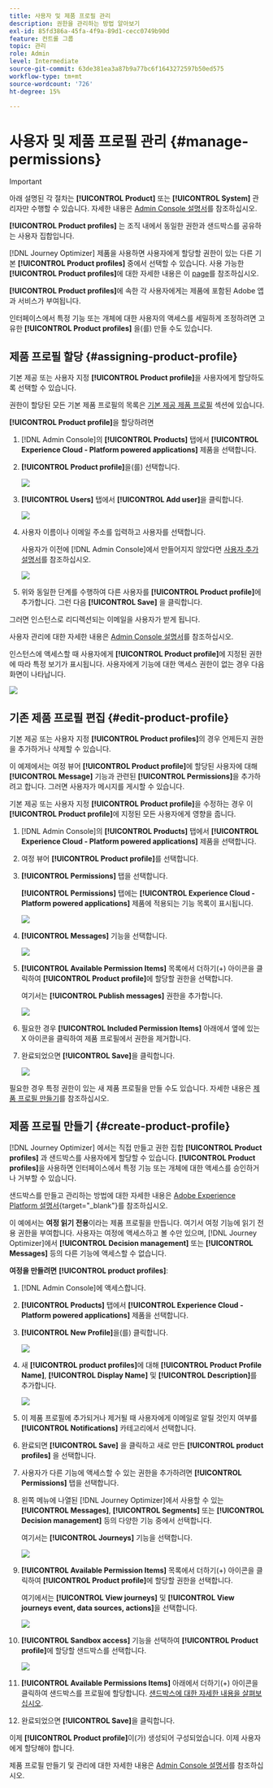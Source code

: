 ```yaml
---
title: 사용자 및 제품 프로필 관리
description: 권한을 관리하는 방법 알아보기
exl-id: 85fd386a-45fa-4f9a-89d1-cecc0749b90d
feature: 컨트롤 그룹
topic: 관리
role: Admin
level: Intermediate
source-git-commit: 63de381ea3a87b9a77bc6f1643272597b50ed575
workflow-type: tm+mt
source-wordcount: '726'
ht-degree: 15%

---
```


# 사용자 및 제품 프로필 관리 {#manage-permissions}

>[!IMPORTANT]
>
> 아래 설명된 각 절차는 **[!UICONTROL Product]** 또는 **[!UICONTROL System]** 관리자만 수행할 수 있습니다. 자세한 내용은 [Admin Console 설명서](https://helpx.adobe.com/enterprise/admin-guide.html/enterprise/using/admin-roles.ug.html)를 참조하십시오.

**[!UICONTROL Product profiles]** 는 조직 내에서 동일한 권한과 샌드박스를 공유하는 사용자 집합입니다.

[!DNL Journey Optimizer] 제품을 사용하면 사용자에게 할당할 권한이 있는 다른 기본 **[!UICONTROL Product profiles]** 중에서 선택할 수 있습니다. 사용 가능한 **[!UICONTROL Product profiles]**&#x200B;에 대한 자세한 내용은 이 [page](ootb-product-profiles.md)를 참조하십시오.

**[!UICONTROL Product profiles]**&#x200B;에 속한 각 사용자에게는 제품에 포함된 Adobe 앱과 서비스가 부여됩니다.

인터페이스에서 특정 기능 또는 개체에 대한 사용자의 액세스를 세밀하게 조정하려면 고유한 **[!UICONTROL Product profiles]** 을(를) 만들 수도 있습니다.

## 제품 프로필 할당 {#assigning-product-profile}

기본 제공 또는 사용자 지정 **[!UICONTROL Product profile]**&#x200B;을 사용자에게 할당하도록 선택할 수 있습니다.

권한이 할당된 모든 기본 제품 프로필의 목록은 [기본 제공 제품 프로필](ootb-product-profiles.md) 섹션에 있습니다.

**[!UICONTROL Product profile]**&#x200B;을 할당하려면

1. [!DNL Admin Console]의 **[!UICONTROL Products]** 탭에서 **[!UICONTROL Experience Cloud - Platform powered applications]** 제품을 선택합니다.

1. **[!UICONTROL Product profile]**&#x200B;을(를) 선택합니다. 

   ![](../assets/access_control_2.png)

1. **[!UICONTROL Users]** 탭에서 **[!UICONTROL Add user]**&#x200B;을 클릭합니다.

   ![](../assets/access_control_3.png)

1. 사용자 이름이나 이메일 주소를 입력하고 사용자를 선택합니다.

   사용자가 이전에 [!DNL Admin Console]에서 만들어지지 않았다면 [사용자 추가 설명서](https://helpx.adobe.com/enterprise/admin-guide.html/enterprise/using/manage-users-individually.ug.html#add-users)를 참조하십시오.

   ![](../assets/access_control_4.png)

1. 위와 동일한 단계를 수행하여 다른 사용자를 **[!UICONTROL Product profile]**&#x200B;에 추가합니다. 그런 다음 **[!UICONTROL Save]** 을 클릭합니다.

그러면 인스턴스로 리디렉션되는 이메일을 사용자가 받게 됩니다.

사용자 관리에 대한 자세한 내용은 [Admin Console 설명서](https://helpx.adobe.com/enterprise/admin-guide.html/enterprise/using/manage-users-individually.ug.html)를 참조하십시오.

인스턴스에 액세스할 때 사용자에게 **[!UICONTROL Product profile]**&#x200B;에 지정된 권한에 따라 특정 보기가 표시됩니다. 사용자에게 기능에 대한 액세스 권한이 없는 경우 다음 화면이 나타납니다.

![](../assets/access_control_1.png)

## 기존 제품 프로필 편집 {#edit-product-profile}

기본 제공 또는 사용자 지정 **[!UICONTROL Product profiles]**&#x200B;의 경우 언제든지 권한을 추가하거나 삭제할 수 있습니다.

이 예제에서는 여정 뷰어 **[!UICONTROL Product profile]**&#x200B;에 할당된 사용자에 대해 **[!UICONTROL Message]** 기능과 관련된 **[!UICONTROL Permissions]**&#x200B;을 추가하려고 합니다. 그러면 사용자가 메시지를 게시할 수 있습니다.

기본 제공 또는 사용자 지정 **[!UICONTROL Product profile]**&#x200B;을 수정하는 경우 이 **[!UICONTROL Product profile]**&#x200B;에 지정된 모든 사용자에게 영향을 줍니다.

1. [!DNL Admin Console]의 **[!UICONTROL Products]** 탭에서 **[!UICONTROL Experience Cloud - Platform powered applications]** 제품을 선택합니다.

1. 여정 뷰어 **[!UICONTROL Product profile]**&#x200B;를 선택합니다.

1. **[!UICONTROL Permissions]** 탭을 선택합니다. 

   **[!UICONTROL Permissions]** 탭에는 **[!UICONTROL Experience Cloud - Platform powered applications]** 제품에 적용되는 기능 목록이 표시됩니다.

   ![](../assets/access_control_5.png)

1. **[!UICONTROL Messages]** 기능을 선택합니다.

   ![](../assets/access_control_6.png)

1. **[!UICONTROL Available Permission Items]** 목록에서 더하기(+) 아이콘을 클릭하여 **[!UICONTROL Product profile]**&#x200B;에 할당할 권한을 선택합니다.

   여기서는 **[!UICONTROL Publish messages]** 권한을 추가합니다.

   ![](../assets/access_control_7.png)

1. 필요한 경우 **[!UICONTROL Included Permission Items]** 아래에서 옆에 있는 X 아이콘을 클릭하여 제품 프로필에서 권한을 제거합니다.

1. 완료되었으면 **[!UICONTROL Save]**&#x200B;을 클릭합니다.

   ![](../assets/access_control_8.png)

필요한 경우 특정 권한이 있는 새 제품 프로필을 만들 수도 있습니다. 자세한 내용은 [제품 프로필 만들기](#create-product-profile)를 참조하십시오.

## 제품 프로필 만들기 {#create-product-profile}

[!DNL Journey Optimizer] 에서는 직접 만들고 권한 집합 **[!UICONTROL Product profiles]** 과 샌드박스를 사용자에게 할당할 수 있습니다. **[!UICONTROL Product profiles]**&#x200B;을 사용하면 인터페이스에서 특정 기능 또는 개체에 대한 액세스를 승인하거나 거부할 수 있습니다.

샌드박스를 만들고 관리하는 방법에 대한 자세한 내용은 [Adobe Experience Platform 설명서](https://experienceleague.adobe.com/docs/experience-platform/sandbox/ui/user-guide.html?lang=ko){target=&quot;_blank&quot;}를 참조하십시오.

이 예에서는 **여정 읽기 전용**&#x200B;이라는 제품 프로필을 만듭니다. 여기서 여정 기능에 읽기 전용 권한을 부여합니다. 사용자는 여정에 액세스하고 볼 수만 있으며, [!DNL Journey Optimizer]에서 **[!UICONTROL Decision management]** 또는 **[!UICONTROL Messages]** 등의 다른 기능에 액세스할 수 없습니다.

**여정을 만들려면** **[!UICONTROL product profiles]**:

1. [!DNL Admin Console]에 액세스합니다.

1. **[!UICONTROL Products]** 탭에서 **[!UICONTROL Experience Cloud - Platform powered applications]** 제품을 선택합니다.

1. **[!UICONTROL New Profile]**&#x200B;을(를) 클릭합니다.

   ![](../assets/access_control_9.png)

1. 새 **[!UICONTROL product profiles]**&#x200B;에 대해 **[!UICONTROL Product Profile Name]**, **[!UICONTROL Display Name]** 및 **[!UICONTROL Description]**&#x200B;를 추가합니다.

   ![](../assets/access_control_10.png)

1. 이 제품 프로필에 추가되거나 제거될 때 사용자에게 이메일로 알릴 것인지 여부를 **[!UICONTROL Notifications]** 카테고리에서 선택합니다.

1. 완료되면 **[!UICONTROL Save]** 을 클릭하고 새로 만든 **[!UICONTROL product profiles]** 을 선택합니다.

1. 사용자가 다른 기능에 액세스할 수 있는 권한을 추가하려면 **[!UICONTROL Permissions]** 탭을 선택합니다.

1. 왼쪽 메뉴에 나열된 [!DNL Journey Optimizer]에서 사용할 수 있는 **[!UICONTROL Messages]**, **[!UICONTROL Segments]** 또는 **[!UICONTROL Decision management]** 등의 다양한 기능 중에서 선택합니다.

   여기서는 **[!UICONTROL Journeys]** 기능을 선택합니다.

   ![](../assets/access_control_11.png)

1. **[!UICONTROL Available Permission Items]** 목록에서 더하기(+) 아이콘을 클릭하여 **[!UICONTROL Product profile]**&#x200B;에 할당할 권한을 선택합니다.

   여기에서는 **[!UICONTROL View journeys]** 및 **[!UICONTROL View journeys event, data sources, actions]**&#x200B;을 선택합니다.

   ![](../assets/access_control_12.png)

1. **[!UICONTROL Sandbox access]** 기능을 선택하여 **[!UICONTROL Product profile]**&#x200B;에 할당할 샌드박스를 선택합니다.

   ![](../assets/access_control_13.png)

1. **[!UICONTROL Available Permissions Items]** 아래에서 더하기(+) 아이콘을 클릭하여 샌드박스를 프로필에 할당합니다. [샌드박스에 대한 자세한 내용을 살펴보십시오](sandboxes.md).

1. 완료되었으면 **[!UICONTROL Save]**&#x200B;을 클릭합니다.

이제 **[!UICONTROL Product profile]**&#x200B;이(가) 생성되어 구성되었습니다. 이제 사용자에게 할당해야 합니다.

제품 프로필 만들기 및 관리에 대한 자세한 내용은 [Admin Console 설명서](https://helpx.adobe.com/enterprise/admin-guide.html/enterprise/using/manage-product-profiles.ug.html)를 참조하십시오.

